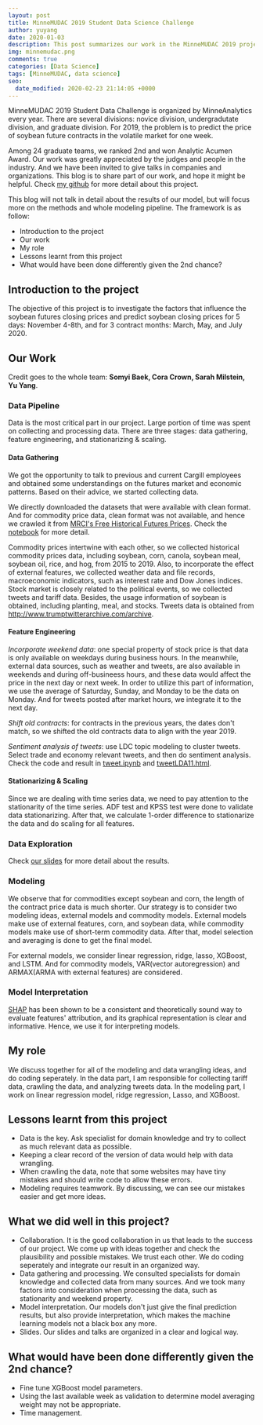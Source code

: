 ```yaml
---
layout: post
title: MinneMUDAC 2019 Student Data Science Challenge
author: yuyang
date: 2020-01-03
description: This post summarizes our work in the MinneMUDAC 2019 project.
img: minnemudac.png
comments: true
categories: [Data Science]
tags: [MinneMUDAC, data science]
seo:
  date_modified: 2020-02-23 21:14:05 +0000
---
```

MinneMUDAC 2019 Student Data Challenge is organized by MinneAnalytics every year. There are several divisions: novice division, undergradutate division, and graduate division. For 2019, the problem is to predict the price of soybean future contracts in the volatile market for one week. 

Among 24 graduate teams, we ranked 2nd and won Analytic Acumen Award. Our work was greatly appreciated by the judges and people in the industry. And we have been invited to give talks in companies and organizations. This blog is to share part of our work, and hope it might be helpful. Check [my github](https://github.com/yuyangstatistics/projects/tree/master/MinneMUDAC) for more detail about this project.

This blog will not talk in detail about the results of our model, but will focus more on the methods and whole modeling pipeline. The framework is as follow:
- Introduction to the project
- Our work
- My role
- Lessons learnt from this project
- What would have been done differently given the 2nd chance?

## Introduction to the project
The objective of this project is to investigate the factors that influence the soybean futures closing prices and predict soybean closing prices for 5 days: November 4-8th, and for 3 contract months: March, May, and July 2020.

## Our Work
Credit goes to the whole team: **Somyi Baek, Cora Crown, Sarah Milstein, Yu Yang**.

### Data Pipeline
Data is the most critical part in our project. Large portion of time was spent on collecting and processing data. There are three stages: data gathering, feature engineering, and stationarizing & scaling.


#### Data Gathering

We got the opportunity to talk to previous and current Cargill employees and obtained some understandings on the futures market and economic patterns. Based on their advice, we started collecting data.

We directly downloaded the datasets that were available with clean format. And for commodity price data, clean format was not available, and hence we crawled it from [MRCI's Free Historical Futures Prices](https://www.mrci.com/ohlc/). Check the [notebook](https://github.com/yuyangstatistics/projects/blob/master/MinneMUDAC/notebooks/spider.ipynb) for more detail.

Commodity prices intertwine with each other, so we collected historical commodity prices data, including soybean, corn, canola, soybean meal, soybean oil, rice, and hog, from 2015 to 2019. Also, to incorporate the effect of external features, we collected weather data and file records, macroeconomic indicators, such as interest rate and Dow Jones indices. Stock market is closely related to the political events, so we collected tweets and tariff data. Besides, the usage information of soybean is obtained, including planting, meal, and stocks. Tweets data is obtained from http://www.trumptwitterarchive.com/archive.

#### Feature Engineering

*Incorporate weekend data*: one special property of stock price is that data is only available on weekdays during business hours. In the meanwhile, external data sources, such as weather and tweets, are also available in weekends and during off-busineess hours, and these data would affect the price in the next day or next week. In order to utilize this part of information, we use the average of Saturday, Sunday, and Monday to be the data on Monday. And for tweets posted after market hours, we integrate it to the next day.

*Shift old contracts*: for contracts in the previous years, the dates don't match, so we shifted the old contracts data to align with the year 2019.

*Sentiment analysis of tweets*: use LDC topic modeling to cluster tweets. Select trade and economy relevant tweets, and then do sentiment analysis. Check the code and result in [tweet.ipynb](https://github.com/yuyangstatistics/projects/blob/master/MinneMUDAC/notebooks/tweet.ipynb) and [tweetLDA11.html](https://github.com/yuyangstatistics/projects/blob/master/MinneMUDAC/notebooks/tweetLDA11.html).

#### Stationarizing & Scaling

Since we are dealing with time series data, we need to pay attention to the stationarity of the time series. ADF test and KPSS test were done to validate data stationarizing. After that, we calculate 1-order difference to stationarize the data and do scaling for all features.

### Data Exploration 

Check [our slides](https://github.com/yuyangstatistics/projects/tree/master/MinneMUDAC/talks) for more detail about the results.

### Modeling
We observe that for commodities except soybean and corn, the length of the contract price data is much shorter. Our strategy is to consider two modeling ideas, external models and commodity models. External models make use of external features, corn, and soybean data, while commodity models make use of short-term commodity data. After that, model selection and averaging is done to get the final model. 

For external models, we consider linear regression, ridge, lasso, XGBoost, and LSTM. And for commodity models, VAR(vector autoregression) and ARMAX(ARMA with external features) are considered.

### Model Interpretation

[SHAP](https://github.com/slundberg/shap) has been shown to be a consistent and theoretically sound way to evaluate features' attribution, and its graphical representation is clear and informative. Hence, we use it for interpreting models.

## My role

We discuss together for all of the modeling and data wrangling ideas, and do coding seperately. In the data part, I am responsible for collecting tariff data, crawling the data, and analyzing tweets data. In the modeling part, I work on linear regression model, ridge regression, Lasso, and XGBoost.

## Lessons learnt from this project

- Data is the key. Ask specialist for domain knowledge and try to collect as much relevant data as possible.
- Keeping a clear record of the version of data would help with data wrangling. 
- When crawling the data, note that some websites may have tiny mistakes and should write code to allow these errors.
- Modeling requires teamwork. By discussing, we can see our mistakes easier and get more ideas.


## What we did well in this project?

- Collaboration. It is the good collaboration in us that leads to the success of our project. We come up with ideas together and check the plausibility and possible mistakes. We trust each other. We do coding seperately and integrate our result in an organized way.
- Data gathering and processing. We consulted specialists for domain knowledge and collected data from many sources. And we took many factors into consideration when processing the data, such as stationarity and weekend property.
- Model interpretation. Our models don't just give the final prediction results, but also provide interpretation, which makes the machine learning models not a black box any more.
- Slides. Our slides and talks are organized in a clear and logical way.

## What would have been done differently given the 2nd chance?
- Fine tune XGBoost model parameters.
- Using the last available week as validation to determine model averaging weight may not be appropriate. 
- Time management. 

